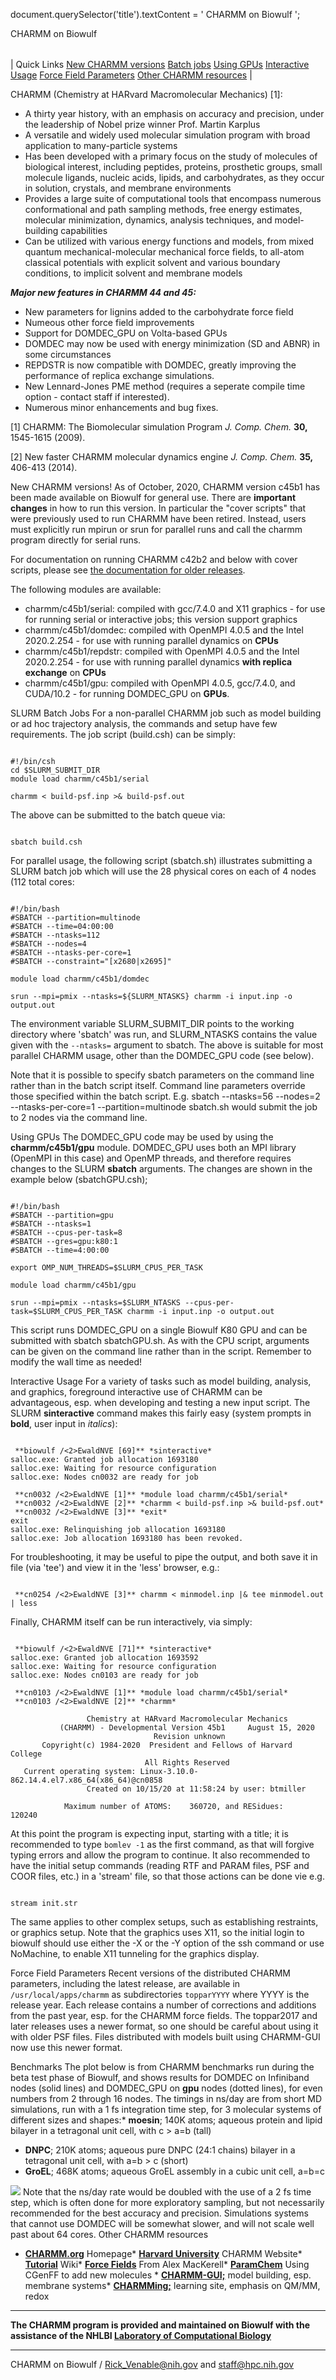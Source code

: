

document.querySelector('title').textContent = ' CHARMM on Biowulf ';

CHARMM on Biowulf 



|  |
| --- |
| 
Quick Links
[New CHARMM versions](#update)
[Batch jobs](#batch)
[Using GPUs](#gpus)
[Interactive Usage](#interact)
[Force Field Parameters](#param)
[Other CHARMM resources](#resource)
 |


CHARMM (Chemistry at HARvard Macromolecular Mechanics) [1]:


* A thirty year history, with an emphasis on accuracy and precision,
under the leadership of Nobel prize winner Prof. Martin Karplus
* A versatile and widely used molecular simulation program with broad
application to many-particle systems
* Has been developed with a primary focus on the study of molecules of
biological interest, including peptides, proteins, prosthetic groups, small
molecule ligands, nucleic acids, lipids, and carbohydrates, as they occur in
solution, crystals, and membrane environments
* Provides a large suite of computational tools that encompass numerous
conformational and path sampling methods, free energy estimates, molecular
minimization, dynamics, analysis techniques, and model-building
capabilities
* Can be utilized with various energy functions and models, from mixed
quantum mechanical-molecular mechanical force fields, to all-atom classical
potentials with explicit solvent and various boundary conditions, to implicit
solvent and membrane models


***Major new features in CHARMM 44 and 45:***
* New parameters for lignins added to the carbohydrate force field
* Numeous other force field improvements
* Support for DOMDEC\_GPU on Volta-based GPUs
* DOMDEC may now be used with energy minimization (SD and ABNR) in some circumstances
* REPDSTR is now compatible with DOMDEC, greatly improving the performance of replica exchange simulations.
* New Lennard-Jones PME method (requires a seperate compile time option - contact staff if interested).
* Numerous minor enhancements and bug fixes.



[1] CHARMM: The Biomolecular simulation Program *J. Comp. Chem.* **30,** 1545-1615 (2009).  

[2] New faster CHARMM molecular dynamics engine *J. Comp. Chem.* **35,** 406-413 (2014).

New CHARMM versions!
As of October, 2020, CHARMM version c45b1 has been made available on Biowulf for general use. There
are **important changes** in how to run this version. In particular the "cover scripts"
that were previously used to run CHARMM have been retired. Instead, users must explicitly run
mpirun or srun for parallel runs and call the charmm program directly for serial runs.


For documentation on running CHARMM c42b2 and below with cover scripts, please see
[the documentation for older releases](/apps/charmm/older_charmm.html).


The following modules are available:


* charmm/c45b1/serial: compiled with gcc/7.4.0 and X11 graphics - for use for running serial or interactive jobs; this version support graphics
* charmm/c45b1/domdec: compiled with OpenMPI 4.0.5 and the Intel 2020.2.254 - for use with running parallel dynamics on **CPUs**
* charmm/c45b1/repdstr: compiled with OpenMPI 4.0.5 and the Intel 2020.2.254 - for use with running parallel dynamics **with replica exchange** on **CPUs**
* charmm/c45b1/gpu: compiled with OpenMPI 4.0.5, gcc/7.4.0, and CUDA/10.2 - for running DOMDEC\_GPU on **GPUs**.



SLURM Batch Jobs
For a non-parallel CHARMM job such as model building or ad hoc trajectory analysis, the
commands and setup have few requirements. The job script (build.csh) can be simply:

```

#!/bin/csh
cd $SLURM_SUBMIT_DIR
module load charmm/c45b1/serial

charmm < build-psf.inp >& build-psf.out

```

The above can be submitted to the batch queue via:

```

sbatch build.csh

```


For parallel usage, the following script (sbatch.sh) illustrates submitting a SLURM batch
job which will use the 28 physical cores on each of 4 nodes (112 total cores:

```

#!/bin/bash
#SBATCH --partition=multinode
#SBATCH --time=04:00:00
#SBATCH --ntasks=112
#SBATCH --nodes=4
#SBATCH --ntasks-per-core=1
#SBATCH --constraint="[x2680|x2695]"

module load charmm/c45b1/domdec

srun --mpi=pmix --ntasks=${SLURM_NTASKS} charmm -i input.inp -o output.out

```

The environment variable SLURM\_SUBMIT\_DIR points to the working directory where 'sbatch'
was run, and SLURM\_NTASKS contains the value given with the `--ntasks=` argument
to sbatch. The above is suitable for most parallel CHARMM usage, other than the
DOMDEC\_GPU code (see below).


Note that it is possible to specify sbatch parameters on the command line rather
than in the batch script itself. Command line parameters override those specified within the
batch script. E.g. sbatch --ntasks=56 --nodes=2 --ntasks-per-core=1 --partition=multinode sbatch.sh
would submit the job to 2 nodes via the command line.


Using GPUs
The DOMDEC\_GPU code may be used by using the **charmm/c45b1/gpu** module. DOMDEC\_GPU
uses both an MPI library (OpenMPI in this case) and OpenMP threads, and therefore requires 
changes to the SLURM **sbatch** arguments. The changes are shown in the example below (sbatchGPU.csh); 


```

#!/bin/bash
#SBATCH --partition=gpu
#SBATCH --ntasks=1
#SBATCH --cpus-per-task=8
#SBATCH --gres=gpu:k80:1
#SBATCH --time=4:00:00

export OMP_NUM_THREADS=$SLURM_CPUS_PER_TASK

module load charmm/c45b1/gpu

srun --mpi=pmix --ntasks=$SLURM_NTASKS --cpus-per-task=$SLURM_CPUS_PER_TASK charmm -i input.inp -o output.out

```

This script runs DOMDEC\_GPU on a single Biowulf K80 GPU and can be submitted with sbatch sbatchGPU.sh.
As with the CPU script, arguments can be given on the command line rather than in the script. Remember to modify
the wall time as needed!


Interactive Usage
For a variety of tasks such as model building, analysis, and graphics, foreground interactive use
of CHARMM can be advantageous, esp. when developing and testing a new input script. The SLURM
**sinteractive** command makes this fairly easy (system prompts in **bold**, user input in *italics*):

```

 **biowulf /<2>EwaldNVE [69]** *sinteractive*
salloc.exe: Granted job allocation 1693180
salloc.exe: Waiting for resource configuration
salloc.exe: Nodes cn0032 are ready for job

 **cn0032 /<2>EwaldNVE [1]** *module load charmm/c45b1/serial*
 **cn0032 /<2>EwaldNVE [2]** *charmm < build-psf.inp >& build-psf.out*
 **cn0032 /<2>EwaldNVE [3]** *exit*
exit
salloc.exe: Relinquishing job allocation 1693180
salloc.exe: Job allocation 1693180 has been revoked.

```




For troubleshooting, it may be useful to pipe the output, and both save it in file (via 'tee') and view it in the 'less' browser, e.g.:

```

 **cn0254 /<2>EwaldNVE [3]** charmm < minmodel.inp |& tee minmodel.out | less

```

Finally, CHARMM itself can be run interactively, via simply:

```

 **biowulf /<2>EwaldNVE [71]** *sinteractive*
salloc.exe: Granted job allocation 1693592
salloc.exe: Waiting for resource configuration
salloc.exe: Nodes cn0103 are ready for job

 **cn0103 /<2>EwaldNVE [1]** *module load charmm/c45b1/serial*
 **cn0103 /<2>EwaldNVE [2]** *charmm*

                 Chemistry at HARvard Macromolecular Mechanics
           (CHARMM) - Developmental Version 45b1     August 15, 2020
                                Revision unknown
       Copyright(c) 1984-2020  President and Fellows of Harvard College
                              All Rights Reserved
   Current operating system: Linux-3.10.0-862.14.4.el7.x86_64(x86_64)@cn0858
                 Created on 10/15/20 at 11:58:24 by user: btmiller

            Maximum number of ATOMS:    360720, and RESidues:      120240

```

At this point the program is expecting input, starting with a title; it is recommended to type `bomlev -1`
as the first command, as that will forgive typing errors and allow the program to continue. It also recommended
to have the initial setup commands (reading RTF and PARAM files, PSF and COOR files, etc.) in a 'stream' file, so
that those actions can be done vie e.g.

```

stream init.str

```

The same applies to other complex setups, such as establishing restraints, or graphics setup.
Note that the graphics uses X11, so the initial login to biowulf should use either the -X or the -Y
option of the ssh command or use NoMachine, to enable X11 tunneling for the graphics display.

Force Field Parameters
Recent versions of the distributed CHARMM parameters, including the latest release, are 
available in `/usr/local/apps/charmm` as subdirectories `topparYYYY` where YYYY is the release year.
Each release contains a number of corrections and additions from the past year, esp. for the CHARMM force
fields. The toppar2017 and later releases uses a newer format, so one should be careful about using it with older PSF files.
Files distributed with models built using CHARMM-GUI now use this newer format.

Benchmarks
The plot below is from CHARMM benchmarks run during the beta test phase of Biowulf, and shows results
for DOMDEC on Infiniband nodes (solid lines) and DOMDEC\_GPU on **gpu** nodes (dotted lines), for
even numbers from 2 through 16 nodes. The timings in ns/day are from short MD simulations, run with
a 1 fs integration time step, for 3 molecular systems of different sizes and shapes:* **moesin**; 140K atoms; aqueous protein and lipid bilayer in a tetragonal unit cell, with c > a=b (tall)
* **DNPC**; 210K atoms; aqueous pure DNPC (24:1 chains) bilayer in a tetragonal unit cell, with a=b > c (short)
* **GroEL**; 468K atoms; aqueous GroEL assembly in a cubic unit cell, a=b=c


![](BW2c39b2Bench.png)
Note that the ns/day rate would be doubled with the use of a 2 fs time step, which is often done for more
exploratory sampling, but not necessarily recommended for the best accuracy and precision. Simulations
systems that cannot use DOMDEC will be somewhat slower, and will not scale well past about 64 cores.
Other CHARMM resources
* [**CHARMM.org**](http://www.charmm.org) Homepage* [**Harvard University**](http://charmm.chemistry.harvard.edu/) CHARMM Website* [**Tutorial**](http://www.charmmtutorial.org) Wiki* [**Force Fields**](http://mackerell.umaryland.edu/charmm_ff.shtml) From Alex MacKerell* [**ParamChem**](https://cgenff.paramchem.org/) Using CGenFF to add new molecules * [**CHARMM-GUI;**](http://www.charmm-gui.org/) model building, esp. membrane systems* [**CHARMMing;**](http://www.charmming.org/charmming/) learning site, emphasis on QM/MM, redox




---


**The CHARMM program is provided and maintained on Biowulf with the assistance of the NHLBI
 [Laboratory of Computational Biology](http://www.lobos.nih.gov/lcb/index.shtml)**


---



CHARMM on Biowulf /  [Rick\_Venable@nih.gov](mailto:Rick_Venable@nih.gov)  and [staff@hpc.nih.gov](mailto:staff@hpc.nih.gov)







































